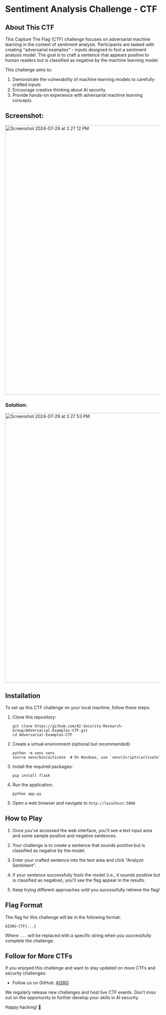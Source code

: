 # Sentiment Analysis Challenge - CTF

## About This CTF 

This Capture The Flag (CTF) challenge focuses on adversarial machine learning in the context of sentiment analysis. Participants are tasked with creating "adversarial examples" - inputs designed to fool a sentiment analysis model. The goal is to craft a sentence that appears positive to human readers but is classified as negative by the machine learning model.

This challenge aims to:
1. Demonstrate the vulnerability of machine learning models to carefully crafted inputs
2. Encourage creative thinking about AI security
3. Provide hands-on experience with adversarial machine learning concepts

## Screenshot:
<img width="873" alt="Screenshot 2024-07-29 at 3 27 12 PM" src="https://github.com/user-attachments/assets/d9c6c230-a043-404d-9e90-fd1f24d5a8ca">

### Solution:
<img width="873" alt="Screenshot 2024-07-29 at 3 27 53 PM" src="https://github.com/user-attachments/assets/2314e9ac-4d44-4434-b9d9-161ff6e67d2b">

## Installation

To set up this CTF challenge on your local machine, follow these steps:

1. Clone this repository:
   ```
   git clone https://github.com/AI-Security-Research-Group/Adversarial-Examples-CTF.git
   cd Adversarial-Examples-CTF
   ```

2. Create a virtual environment (optional but recommended):
   ```
   python -m venv venv
   source venv/bin/activate  # On Windows, use `venv\Scripts\activate`
   ```

3. Install the required packages:
   ```
   pip install flask
   ```

4. Run the application:
   ```
   python app.py
   ```

5. Open a web browser and navigate to `http://localhost:5000`

## How to Play

1. Once you've accessed the web interface, you'll see a text input area and some sample positive and negative sentences.

2. Your challenge is to create a sentence that sounds positive but is classified as negative by the model.

3. Enter your crafted sentence into the text area and click "Analyze Sentiment".

4. If your sentence successfully fools the model (i.e., it sounds positive but is classified as negative), you'll see the flag appear in the results.

5. Keep trying different approaches until you successfully retrieve the flag!

## Flag Format

The flag for this challenge will be in the following format:

```
AISRG-CTF{...}
```

Where `...` will be replaced with a specific string when you successfully complete the challenge.

## Follow for More CTFs

If you enjoyed this challenge and want to stay updated on more CTFs and security challenges:

- Follow us on GitHub: [AISRG](https://github.com/AI-Security-Research-Group)

We regularly release new challenges and host live CTF events. Don't miss out on the opportunity to further develop your skills in AI security.

Happy hacking! 🥷
